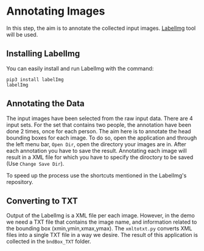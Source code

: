 # Annotating Images
In this step, the aim is to annotate the collected input images. [LabelImg](https://github.com/heartexlabs/labelImg) tool will be used. 
## Installing LabelImg
You can easily install and run LabelImg with the command:
```
pip3 install labelImg
labelImg
```
## Annotating the Data
The input images have been selected from the raw input data. There are 4 input sets. For the set that contains two people, the annotation have been done 2 times, once for each person.
The aim here is to annotate the head bounding boxes for each image. To do so, open the application and through the left menu bar, `Open Dir`, open the directory your images are in. After each annotation you have to save the result. Annotating each image will result in a XML file for which you have to specify the diroctory to be saved (Use `Change Save Dir`). 

To speed up the process use the shortcuts mentioned in the LabelImg's repository.

## Converting to TXT
Output of the LabelImg is a XML file per each image. However, in the demo we need a TXT file that contains the image name, and information related to the bounding box (xmin,ymin,xmax,ymax). The `xmltotxt.py` converts XML files into a single TXT file in a way we desire. The result of this application is collected in the `bndBox_TXT` folder.